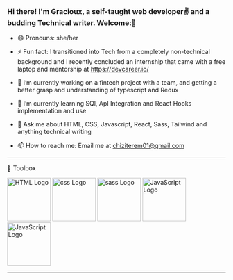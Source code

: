 ### Hi there! I'm Gracioux, a self-taught web developer✌ and a budding Technical writer. Welcome:👋





- 😄 Pronouns: she/her

- ⚡ Fun fact: I transitioned into Tech from a completely non-technical background and I recently concluded an internship that came with a free laptop and mentorship at https://devcareer.io/

- 🔭 I’m currently working on a fintech project with a team, and getting a better grasp and understanding of typescript and Redux

- 🌱 I’m currently learning SQl, ApI Integration and React Hooks implementation and use

- 💬 Ask me about HTML, CSS, Javascript, React, Sass, Tailwind and anything technical writing

- 📫 How to reach me: Email me at  chiziterem01@gmail.com


---

🧰 Toolbox

<img src="https://cdn.worldvectorlogo.com/logos/html-1.svg" alt="HTML Logo" width="100" height="100"/>     <img src="https://cdn.worldvectorlogo.com/logos/css-3.svg" alt="css Logo" width="100" height="100"/>                             <img src="https://cdn.worldvectorlogo.com/logos/sass-1.svg" alt="sass Logo" width="100" height="100"/>         <img src="https://cdn.worldvectorlogo.com/logos/tailwind-css-2.svg" alt="JavaScript Logo" width="100" height="100"/>                                           <img src="https://cdn.worldvectorlogo.com/logos/react-2.svg" alt="JavaScript Logo" width="100" height="100"/>    



---
